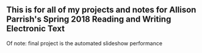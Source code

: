 ## This is for all of my projects and notes for Allison Parrish's Spring 2018 Reading and Writing Electronic Text

Of note: final project is the automated slideshow performance
